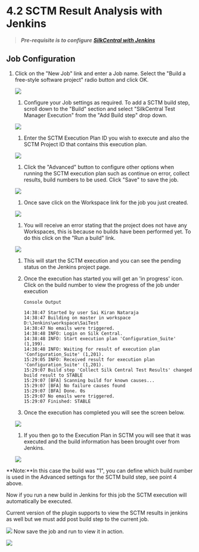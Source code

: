 # 4.2 SCTM Result Analysis with Jenkins

> _**Pre-requisite is to configure**_ [_**SilkCentral with Jenkins**_](https://nsaikiran.gitbooks.io/jenkins/content/Jenkins%20Configurations/23-configure-silkcentral-with-jenkins.html)

## **Job Configuration**

1. Click on the "New Job" link and enter a Job name. Select the "Build a free-style software project" radio button and click OK.

   ![](../.gitbook/assets/sctm_1.jpg)

   1. Configure your Job settings as required. To add a SCTM build step, scroll down to the "Build" section and select "SilkCentral Test Manager Execution" from the "Add Build step" drop down.

   ![](../.gitbook/assets/sctm_2.jpg)

   1. Enter the SCTM Execution Plan ID you wish to execute and also the SCTM Project ID that contains this execution plan.

   ![](../.gitbook/assets/sctm_3.jpg)

   1. Click the "Advanced" button to configure other options when running the SCTM execution plan such as continue on error, collect results, build numbers to be used. Click "Save" to save the job.

   ![](../.gitbook/assets/sctm_4.jpg)

   1. Once save click on the Workspace link for the job you just created.

   ![](../.gitbook/assets/sctm_5.jpg)

   1. You will receive an error stating that the project does not have any Workspaces, this is because no builds have been performed yet. To do this click on the "Run a build" link.

   ![](../.gitbook/assets/sctm_6.jpg)

   1. This will start the SCTM execution and you can see the pending status on the Jenkins project page.
   2. Once the execution has started you will get an 'in progress' icon. Click on the build number to view the progress of the job under execution

      ```text
      Console Output

      14:38:47 Started by user Sai Kiran Nataraja
      14:38:47 Building on master in workspace D:\Jenkins\workspace\SaiTest
      14:38:47 No emails were triggered.
      14:38:48 INFO: Login on Silk Central.
      14:38:48 INFO: Start execution plan 'Configuration_Suite' (1,199).
      14:38:48 INFO: Waiting for result of execution plan 'Configuration_Suite' (1,201).
      15:29:05 INFO: Received result for execution plan 'Configuration_Suite' (1,201).
      15:29:07 Build step 'Collect Silk Central Test Results' changed build result to STABLE
      15:29:07 [BFA] Scanning build for known causes...
      15:29:07 [BFA] No failure causes found
      15:29:07 [BFA] Done. 0s
      15:29:07 No emails were triggered.
      15:29:07 Finished: STABLE
      ```

   3. Once the execution has completed you will see the screen below.

   ![](../.gitbook/assets/sctm_8.jpg)

   1. If you then go to the Execution Plan in SCTM you will see that it was executed and the build information has been brought over from Jenkins.

   ![](../.gitbook/assets/sctm_9.jpg)

**Note:**In this case the build was "1", you can define which build number is used in the Advanced settings for the SCTM build step, see point 4 above.

Now if you run a new build in Jenkins for this job the SCTM execution will automatically be executed.

Current version of the plugin supports to view the SCTM results in jenkins as well but we must add post build step to the current job.

![](../.gitbook/assets/sctm_postbuild.PNG) Now save the job and run to view it in action.

![](../.gitbook/assets/sctm_results.PNG)

